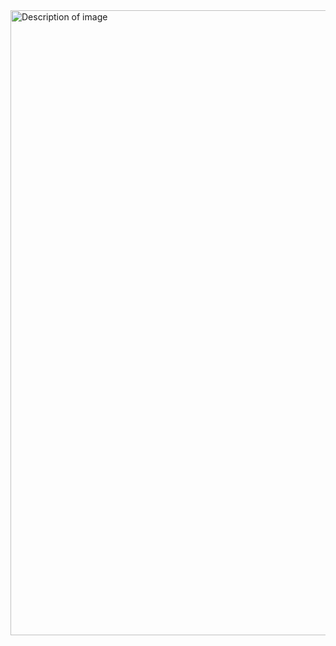 <img src="https://i.ibb.co/Rpxv0Ph/UDEMY-Projects-img.jpg" width="1000" alt="Description of image">





